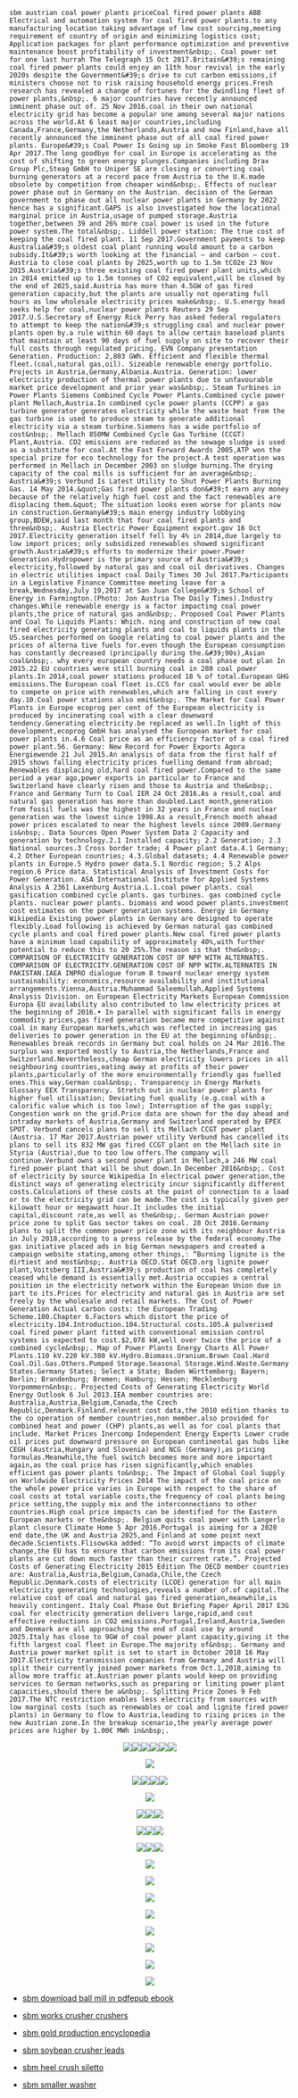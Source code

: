 
```
sbm austrian coal power plants priceCoal fired power plants ABB Electrical and automation system for coal fired power plants.to any manufacturing location taking advantage of low cost sourcing,meeting requirement of country of origin and minimizing logistics cost; Application packages for plant performance optimization and preventive maintenance boost profitability of investment&nbsp;. Coal power set for one last hurrah The Telegraph 15 Oct 2017.Britain&#39;s remaining coal fired power plants could enjoy an 11th hour revival in the early 2020s despite the Government&#39;s drive to cut carbon emissions,if ministers choose not to risk raising household energy prices.Fresh research has revealed a change of fortunes for the dwindling fleet of power plants,&nbsp;. 6 major countries have recently announced imminent phase out of. 25 Nov 2016.coal in their own national electricity grid has become a popular one among several major nations across the world.At 6 least major countries,including Canada,France,Germany,the Netherlands,Austria and now Finland,have all recently announced the imminent phase out of all coal fired power plants. Europe&#39;s Coal Power Is Going up in Smoke Fast Bloomberg 19 Apr 2017.The long goodbye for coal in Europe is accelerating as the cost of shifting to green energy plunges.Companies including Drax Group Plc,Steag GmbH to Uniper SE are closing or converting coal burning generators at a record pace from Austria to the U.K.made obsolete by competition from cheaper wind&nbsp;. Effects of nuclear power phase out in Germany on the Austrian. decision of the German government to phase out all nuclear power plants in Germany by 2022 hence has a significant.GAPS is also investigated how the locational marginal price in Austria,usage of pumped storage.Austria together,between 39 and 26% more coal power is used in the future power system.The total&nbsp;. Liddell power station: The true cost of keeping the coal fired plant. 11 Sep 2017.Government payments to keep Australia&#39;s oldest coal plant running would amount to a carbon subsidy.It&#39;s worth looking at the financial — and carbon — cost. Austria to close coal plants by 2025,worth up to 1.5m tCO2e 23 Nov 2015.Austria&#39;s three existing coal fired power plant units,which in 2014 emitted up to 1.5m tonnes of CO2 equivalent,will be closed by the end of 2025,said.Austria has more than 4.5GW of gas fired generation capacity,but the plants are usually not operating full hours as low wholesale electricity prices make&nbsp;. U.S.energy head seeks help for coal,nuclear power plants Reuters 29 Sep 2017.U.S.Secretary of Energy Rick Perry has asked federal regulators to attempt to keep the nation&#39;s struggling coal and nuclear power plants open by.a rule within 60 days to allow certain baseload plants that maintain at least 90 days of fuel supply on site to recover their full costs through regulated pricing. EVN Company presentation Generation. Production: 2,803 GWh. Efficient and flexible thermal fleet.(coal,natural gas,oil). Sizeable renewable energy portfolio. Projects in Austria,Germany,Albania.Austria. Generation: lower electricity production of thermal power plants due to unfavourable market price development and prior year was&nbsp;. Steam Turbines in Power Plants Siemens Combined Cycle Power Plants.Combined cycle power plant Mellach,Austria.In combined cycle power plants (CCPP) a gas turbine generator generates electricity while the waste heat from the gas turbine is used to produce steam to generate additional electricity via a steam turbine.Siemens has a wide portfolio of cost&nbsp;. Mellach 850MW Combined Cycle Gas Turbine (CCGT) Plant,Austria. CO2 emissions are reduced as the sewage sludge is used as a substitute for coal.At the Fast Forward Awards 2005,ATP won the special prize for eco technology for the project.A test operation was performed in Mellach in December 2003 on sludge burning.The drying capacity of the coal mills is sufficient for an average&nbsp;. Austria&#39;s Verbund Is Latest Utility to Shut Power Plants Burning Gas. 14 May 2014.&quot;Gas fired power plants don&#39;t earn any money because of the relatively high fuel cost and the fact renewables are displacing them.&quot; The situation looks even worse for plants now in construction.Germany&#39;s main energy industry lobbying group,BDEW,said last month that four coal fired plants and three&nbsp;. Austria Electric Power Equipment export.gov 16 Oct 2017.Electricity generation itself fell by 4% in 2014,due largely to low import prices; only subsidized renewables showed significant growth.Austria&#39;s efforts to modernize their power.Power Generation.Hydropower is the primary source of Austria&#39;s electricity,followed by natural gas and coal oil derivatives. Changes in electric utilities impact coal Daily Times 30 Jul 2017.Participants in a Legislative Finance Committee meeting leave for a break,Wednesday,July 19,2017 at San Juan College&#39;s School of Energy in Farmington.(Photo: Jon Austria The Daily Times).Industry changes.While renewable energy is a factor impacting coal power plants,the price of natural gas and&nbsp;. Proposed Coal Power Plants and Coal To Liquids Plants: Which. ning and construction of new coal fired electricity generating plants and coal to liquids plants in the US.searches performed on Google relating to coal power plants and the prices of alterna tive fuels for.even though the European consumption has constantly decreased (principally during the.&#39;90s),Asian coal&nbsp;. why every european country needs a coal phase out plan In 2015.22 EU countries were still burning coal in 280 coal power plants.In 2014,coal power stations produced 18 % of total.European GHG emissions.The European coal fleet is.CCS for coal would ever be able to compete on price with renewables,which are falling in cost every day.10.Coal power stations also emit&nbsp;. The Market for Coal Power Plants in Europe ecoprog per cent of the European electricity is produced by incinerating coal with a clear downward tendency.Generating electricity.be replaced as well.In light of this development,ecoprog GmbH has analysed the European market for coal power plants in.4.6 Coal price as an efficiency factor of a coal fired power plant.56. Germany: New Record for Power Exports Agora Energiewende 21 Jul 2015.An analysis of data from the first half of 2015 shows falling electricity prices fuelling demand from abroad; Renewables displacing old,hard coal fired power.Compared to the same period a year ago,power exports in particular to France and Switzerland have clearly risen and those to Austria and the&nbsp;. France and Germany Turn to Coal IER 24 Oct 2016.As a result,coal and natural gas generation has more than doubled.Last month,generation from fossil fuels was the highest in 32 years in France and nuclear generation was the lowest since 1998.As a result,French month ahead power prices escalated to near the highest levels since 2009.Germany is&nbsp;. Data Sources Open Power System Data 2 Capacity and generation by technology.2.1 Installed capacity; 2.2 Generation; 2.3 National sources.3 Cross border trade; 4 Power plant data.4.1 Germany; 4.2 Other European countries; 4.3.Global datasets; 4.4 Renewable power plants in Europe.5 Hydro power data.5.1 Nordic region; 5.2 Alps region.6 Price data. Statistical Analysis of Investment Costs for Power Generation. ASA International Institute for Applied Systems Analysis A 2361 Laxenburg Austria.L.1.coal power plants. coal gasification combined cycle plants. gas turbines. gas combined cycle plants. nuclear power plants. biomass and wood power plants.investment cost estimates on the power generation systems. Energy in Germany Wikipedia Existing power plants in Germany are designed to operate flexibly.Load following is achieved by German natural gas combined cycle plants and coal fired power plants.New coal fired power plants have a minimum load capability of approximately 40%,with further potential to reduce this to 20 25%.The reason is that the&nbsp;. COMPARISON OF ELECTRICITY GENERATION COST OF NPP WITH ALTERNATES. COMPARISON OF ELECTRICITY.GENERATION COST OF NPP WITH.ALTERNATES IN PAKISTAN.IAEA INPRO dialogue forum 8 toward nuclear energy system sustainability: economics,resource availability and institutional arrangements.Vienna,Austria.Muhammad Saleemullah,Applied Systems Analysis Division. on European Electricity Markets European Commission Europa EU availability also contributed to low electricity prices at the beginning of 2016.• In parallel with significant falls in energy commodity prices,gas fired generation became more competitive against coal in many European markets,which was reflected in increasing gas deliveries to power generation in the EU at the beginning of&nbsp;. Renewables break records in Germany but coal holds on 24 Mar 2016.The surplus was exported mostly to Austria,the Netherlands,France and Switzerland.Nevertheless,cheap German electricity lowers prices in all neighbouring countries,eating away at profits of their power plants,particularly of the more environmentally friendly gas fuelled ones.This way,German coal&nbsp;. Transparency in Energy Markets Glossary EEX Transparency. Stretch out in nuclear power plants for higher fuel utilisation; Deviating fuel quality (e.g.coal with a calorific value which is too low); Interruption of the gas supply; Congestion work on the grid.Price data are shown for the day ahead and intraday markets of Austria,Germany and Switzerland operated by EPEX SPOT. Verbund cancels plans to sell its Mellach CCGT power plant (Austria. 17 Mar 2017.Austrian power utility Verbund has cancelled its plans to sell its 832 MW gas fired CCGT plant on the Mellach site in Styria (Austria),due to too low offers.The company will continue.Verbund owns a second power plant in Mellach,a 246 MW coal fired power plant that will be shut down.In December 2016&nbsp;. Cost of electricity by source Wikipedia In electrical power generation,the distinct ways of generating electricity incur significantly different costs.Calculations of these costs at the point of connection to a load or to the electricity grid can be made.The cost is typically given per kilowatt hour or megawatt hour.It includes the initial capital,discount rate,as well as the&nbsp;. German Austrian power price zone to split Gas sector takes on coal. 28 Oct 2016.Germany plans to split the common power price zone with its neighbour Austria in July 2018,according to a press release by the federal economy.The gas initiative placed ads in big German newspapers and created a campaign website stating,among other things,: “Burning lignite is the dirtiest and most&nbsp;. Austria OECD.Stat OECD.org lignite power plant,Voitsberg III,Austria&#39;s production of coal has completely ceased while demand is essentially met.Austria occupies a central position in the electricity network within the European Union due in part to its.Prices for electricity and natural gas in Austria are set freely by the wholesale and retail markets. The Cost of Power Generation Actual carbon costs: the European Trading Scheme.100.Chapter 6.Factors which distort the price of electricity.104.Introduction.104.Structural costs.105.A pulverised coal fired power plant fitted with conventional emission control systems is expected to cost.$2,078 kW,well over twice the price of a combined cycle&nbsp;. Map of Power Plants Energy Charts All Power Plants.110 kV.220 kV.380 kV.Hydro.Biomass.Uranium.Brown Coal.Hard Coal.Oil.Gas.Others.Pumped Storage.Seasonal Storage.Wind.Waste.Germany States.Germany States; Select a State; Baden Württemberg; Bayern; Berlin; Brandenburg; Bremen; Hamburg; Hessen; Mecklenburg Vorpommern&nbsp;. Projected Costs of Generating Electricity World Energy Outlook 6 Jul 2013.IEA member countries are: Australia,Austria,Belgium,Canada,the Czech Republic,Denmark.Finland.relevant cost data,the 2010 edition thanks to the co operation of member countries,non member.also provided for combined heat and power (CHP) plants,as well as for coal plants that include. Market Prices Inercomp Independent Energy Experts Lower crude oil prices put downward pressure on European continental gas hubs like CEGH (Austria,Hungary and Slovenia) and NCG (Germany),as pricing formulas.Meanwhile,the fuel switch becomes more and more important again,as the coal price has risen significantly,which enables efficient gas power plants to&nbsp;. The Impact of Global Coal Supply on Worldwide Electricity Prices 2014 The impact of the coal price on the whole power price varies in Europe with respect to the share of coal costs at total variable costs,the frequency of coal plants being price setting,the supply mix and the interconnections to other countries.High coal price impacts can be identified for the Eastern European markets or the&nbsp;. Belgium quits coal power with Langerlo plant closure Climate Home 5 Apr 2016.Portugal is aiming for a 2020 end date,the UK and Austria 2025,and Finland at some point next decade.Scientists.Flisowska added: “To avoid worst impacts of climate change,the EU has to ensure that carbon emissions from its coal power plants are cut down much faster than their current rate.”. Projected Costs of Generating Electricity 2015 Edition The OECD member countries are: Australia,Austria,Belgium,Canada,Chile,the Czech Republic.Denmark.costs of electricity (LCOE) generation for all main electricity generating technologies,reveals a number of.of capital.The relative cost of coal and natural gas fired generation,meanwhile,is heavily contingent. Italy Coal Phase Out Briefing Paper April 2017 E3G coal for electricity generation delivers large,rapid,and cost effective reductions in CO2 emissions.Portugal,Ireland,Austria,Sweden and Denmark are all approaching the end of coal use by around 2025.Italy has close to 9GW of coal power plant capacity,giving it the fifth largest coal fleet in Europe.The majority of&nbsp;. Germany and Austria power market split is set to start in October 2018 16 May 2017.Electricity transmission companies from Germany and Austria will split their currently joined power markets from Oct.1,2018,aiming to allow more traffic at.Austrian power plants would keep on providing services to German networks,such as preparing or limiting power plant capacities,should there be a&nbsp;. Splitting Price Zones 9 Feb 2017.The NTC restriction enables less electricity from sources with low marginal costs (such as renewables or coal and lignite fired power plants) in Germany to flow to Austria,leading to rising prices in the new Austrian zone.In the breakup scenario,the yearly average power prices are higher by 1.00€ MWh in&nbsp;. 
```

<div align="center">
  
<a rel="nofollow" href="https://m.shibang-china.com?f=github&k=sbm+austrian+coal+power+plants+price"><img src="https://static.shibang-china.com/en/l.png"></a><img src="https://static.shibang-china.com/en/hw.png"><a rel="nofollow" href="https://m.shibang-china.com/product/?f=github&k=sbm+austrian+coal+power+plants+price"><img src="https://static.shibang-china.com/en/p.png"></a><a rel="nofollow" href="https://m.shibang-china.com/cases/?f=github&k=sbm+austrian+coal+power+plants+price"><img src="https://static.shibang-china.com/en/c.png"></a><a rel="nofollow" href="https://m.shibang-china.com/news/?f=github&k=sbm+austrian+coal+power+plants+price"><img src="https://static.shibang-china.com/en/n.png"></a><a rel="nofollow" href="https://m.shibang-china.com?f=github&k=sbm+austrian+coal+power+plants+price"><img src="https://static.shibang-china.com/en/m.png"></a>

<a rel="nofollow" href="https://m.shibang-china.com/product/?f=github&k=sbm+austrian+coal+power+plants+price"><img src="https://static.shibang-china.com/en/b.jpg"></a>
  
<a rel="nofollow" href="https://m.shibang-china.com/solution-aggregate.html?f=github&k=sbm+austrian+coal+power+plants+price"><img src="https://static.shibang-china.com/en/a.jpg"></a><a rel="nofollow" href="https://m.shibang-china.com/solution-mine.html?f=github&k=sbm+austrian+coal+power+plants+price"><img src="https://static.shibang-china.com/en/m.jpg"></a><a rel="nofollow" href="https://m.shibang-china.com/solution-mill.html?f=github&k=sbm+austrian+coal+power+plants+price"><img src="https://static.shibang-china.com/en/g.jpg"></a><a rel="nofollow" href="https://m.shibang-china.com/solution-epc.html?f=github&k=sbm+austrian+coal+power+plants+price"><img src="https://static.shibang-china.com/en/e.jpg"></a>

<a rel="nofollow" href="https://m.shibang-china.com/product/?f=github&k=sbm+austrian+coal+power+plants+price"><img src="https://static.shibang-china.com/en/a-p.png"></a>

<a rel="nofollow" href="https://m.shibang-china.com/product/crusher/c6x.html?f=github&k=sbm+austrian+coal+power+plants+price"><img src="https://static.shibang-china.com/en/j.jpg"></a><a rel="nofollow" href="https://m.shibang-china.com/product/crusher/ci5x.html?f=github&k=sbm+austrian+coal+power+plants+price"><img src="https://static.shibang-china.com/en/i.jpg"></a><a rel="nofollow" href="https://m.shibang-china.com/product/crusher/hst.html?f=github&k=sbm+austrian+coal+power+plants+price"><img src="https://static.shibang-china.com/en/c.jpg"></a>

<a rel="nofollow" href="https://m.shibang-china.com/product/mill/mtw.html?f=github&k=sbm+austrian+coal+power+plants+price"><img src="https://static.shibang-china.com/en/mtw.jpg"></a><a rel="nofollow" href="https://m.shibang-china.com/product/mill/scm.html?f=github&k=sbm+austrian+coal+power+plants+price"><img src="https://static.shibang-china.com/en/scm.jpg"></a><a rel="nofollow" href="https://m.shibang-china.com/product/mill/lm.html?f=github&k=sbm+austrian+coal+power+plants+price"><img src="https://static.shibang-china.com/en/lm.jpg"></a>

<a rel="nofollow" href="https://m.shibang-china.com/product/sand/vsi6x.html?f=github&k=sbm+austrian+coal+power+plants+price"><img src="https://static.shibang-china.com/en/6x.jpg"></a><a rel="nofollow" href="https://m.shibang-china.com/product/sand/vu.html?f=github&k=sbm+austrian+coal+power+plants+price"><img src="https://static.shibang-china.com/en/vu.jpg"></a><a rel="nofollow" href="https://m.shibang-china.com/product/mobile/klun.html?f=github&k=sbm+austrian+coal+power+plants+price"><img src="https://static.shibang-china.com/en/k.jpg"></a>

<a rel="nofollow" href="https://m.shibang-china.com/cases/?f=github&k=sbm+austrian+coal+power+plants+price"><img src="https://static.shibang-china.com/en/case.png"></a>

<a rel="nofollow" href="https://m.shibang-china.com/cases/aggregate/202.html?f=github&k=sbm+austrian+coal+power+plants+price"><img src="https://static.shibang-china.com/en/c-1.jpg"></a>

<a rel="nofollow" href="https://m.shibang-china.com/cases/aggregate/203.html?f=github&k=sbm+austrian+coal+power+plants+price"><img src="https://static.shibang-china.com/en/c-2.jpg"></a>

<a rel="nofollow" href="https://m.shibang-china.com/cases/mill/123.html?f=github&k=sbm+austrian+coal+power+plants+price"><img src="https://static.shibang-china.com/en/c-3.jpg"></a>

<a rel="nofollow" href="https://m.shibang-china.com/contact_us.html?f=github&k=sbm+austrian+coal+power+plants+price"><img src="https://static.shibang-china.com/en/contact.png"></a>

<a rel="nofollow" href="https://swt.shibang-china.com/?f=github&k=sbm+austrian+coal+power+plants+price"><img src="https://static.shibang-china.com/en/chat.png"></a>

<a rel="nofollow" href="https://whatsapp.shibangsoft.com/WhatsApp.php?f=github&k=sbm+austrian+coal+power+plants+price"><img src="https://static.shibang-china.com/en/whatsapp.png"></a>

<a rel="nofollow" href="https://m.shibang-china.com/?f=github&k=sbm+austrian+coal+power+plants+price"><img src="https://static.shibang-china.com/en/website.png"></a>

</div>


* [sbm download ball mill in pdfepub ebook](sbm%20download%20ball%20mill%20in%20pdfepub%20ebook.md)

* [sbm works crusher crushers](sbm%20works%20crusher%20crushers.md)

* [sbm gold production encyclopedia](sbm%20gold%20production%20encyclopedia.md)

* [sbm soybean crusher leads](sbm%20soybean%20crusher%20leads.md)

* [sbm heel crush siletto](sbm%20heel%20crush%20siletto.md)

* [sbm smaller washer](sbm%20smaller%20washer.md)